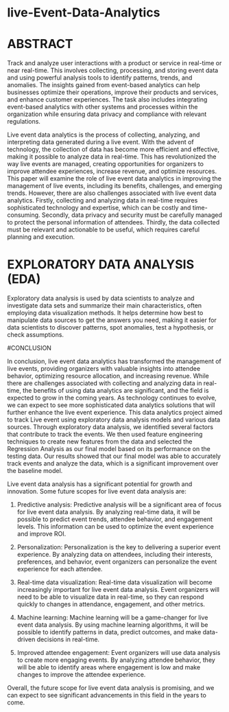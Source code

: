 # live-Event-Data-Analytics
# ABSTRACT 

Track and analyze user interactions with a product or service in real-time or near real-time. This involves collecting, processing, and storing event data and using powerful analysis tools to identify patterns, trends, and anomalies. The insights gained from event-based analytics can help businesses optimize their operations, improve their products and services, and enhance customer experiences. The task also includes integrating event-based analytics with other systems and processes within the organization while ensuring data privacy and compliance with relevant regulations. 

Live event data analytics is the process of collecting, analyzing, and interpreting data generated during a live event. With the advent of technology, the collection of data has become more efficient and effective, making it possible to analyze data in real-time. This has 
revolutionized the way live events are managed, creating opportunities for organizers to improve attendee experiences, increase revenue, and optimize resources. This paper will examine the role of live event data analytics in improving the management of live events, including its benefits, challenges, and emerging trends. However, there are also challenges associated with live event data analytics. Firstly, collecting and analyzing data in real-time requires sophisticated technology and expertise, which can be costly and time-consuming. Secondly, data privacy and security must be carefully managed to protect the personal information of attendees. Thirdly, the data collected must be relevant and actionable to be useful, which requires careful planning and execution. 

# EXPLORATORY DATA ANALYSIS (EDA) 
Exploratory data analysis is used by data scientists to analyze and investigate data sets and summarize their main characteristics, often employing data visualization methods. It helps determine how best to manipulate data sources to get the answers you need, making it easier for data scientists to discover patterns, spot anomalies, test a hypothesis, or check assumptions.

#CONCLUSION 

In conclusion, live event data analytics has transformed the management of live events, providing organizers with valuable insights into attendee behavior, optimizing resource allocation, and increasing revenue. While there are challenges associated with collecting and analyzing data in real-time, the benefits of using data analytics are significant, and the field is expected to grow in the coming years. As technology continues to evolve, we can expect to see more sophisticated data analytics solutions that will further enhance the live event experience. This data analytics project aimed to track Live event using exploratory data analysis models and various data sources. Through exploratory data analysis, we identified several factors that contribute to track the events. We then used feature engineering techniques to create new features from the data and selected the Regression Analysis as our final model based on its performance on the testing data. Our results showed that our final model was able to accurately track events and analyze the data, which is a significant improvement over the baseline model.

Live event data analysis has a significant potential for growth and innovation. Some future scopes for live event data analysis are: 

1. Predictive analysis: Predictive analysis will be a significant area of focus for live event data analysis. By analyzing real-time data, it will be possible to predict event trends, attendee behavior, and engagement levels. This information can be used to optimize the event experience and improve ROI. 

2. Personalization: Personalization is the key to delivering a superior event experience. By analyzing data on attendees, including their interests, preferences, and behavior, event organizers can personalize the event experience for each attendee. 

3. Real-time data visualization: Real-time data visualization will become increasingly important for live event data analysis. Event organizers will need to be able to visualize data in real-time, so they can respond quickly to changes in attendance, engagement, and other metrics. 

4. Machine learning: Machine learning will be a game-changer for live event data analysis. By using machine learning algorithms, it will be possible to identify patterns in data, predict outcomes, and make data-driven decisions in real-time. 

5. Improved attendee engagement: Event organizers will use data analysis to create more engaging events. By analyzing attendee behavior, they will be able to identify areas where engagement is low and make changes to improve the attendee experience. 

Overall, the future scope for live event data analysis is promising, and we can expect to see significant advancements in this field in the years to come. 

